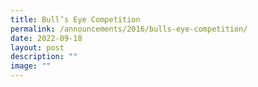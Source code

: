 ```yaml
---
title: Bull’s Eye Competition
permalink: /announcements/2016/bulls-eye-competition/
date: 2022-09-18
layout: post
description: ""
image: ""
---
```

